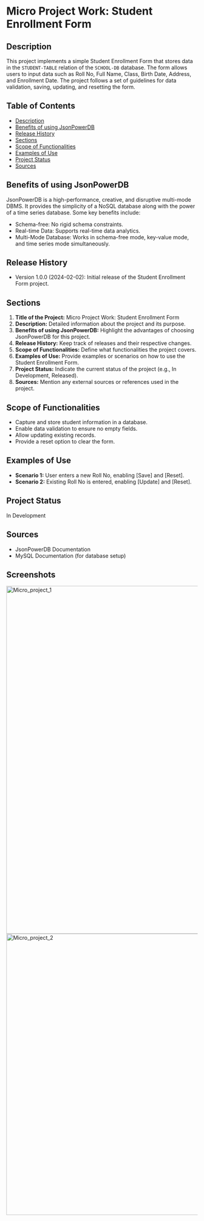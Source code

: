 # Micro Project Work: Student Enrollment Form

## Description
This project implements a simple Student Enrollment Form that stores data in the `STUDENT-TABLE` relation of the `SCHOOL-DB` database. The form allows users to input data such as Roll No, Full Name, Class, Birth Date, Address, and Enrollment Date. The project follows a set of guidelines for data validation, saving, updating, and resetting the form.

## Table of Contents
- [Description](#description)
- [Benefits of using JsonPowerDB](#benefits-of-using-jsonpowerdb)
- [Release History](#release-history)
- [Sections](#sections)
- [Scope of Functionalities](#scope-of-functionalities)
- [Examples of Use](#examples-of-use)
- [Project Status](#project-status)
- [Sources](#sources)

## Benefits of using JsonPowerDB
JsonPowerDB is a high-performance, creative, and disruptive multi-mode DBMS. It provides the simplicity of a NoSQL database along with the power of a time series database. Some key benefits include:
- Schema-free: No rigid schema constraints.
- Real-time Data: Supports real-time data analytics.
- Multi-Mode Database: Works in schema-free mode, key-value mode, and time series mode simultaneously.

## Release History
- Version 1.0.0 (2024-02-02): Initial release of the Student Enrollment Form project.

## Sections
1. **Title of the Project:** Micro Project Work: Student Enrollment Form
2. **Description:** Detailed information about the project and its purpose.
3. **Benefits of using JsonPowerDB:** Highlight the advantages of choosing JsonPowerDB for this project.
4. **Release History:** Keep track of releases and their respective changes.
5. **Scope of Functionalities:** Define what functionalities the project covers.
6. **Examples of Use:** Provide examples or scenarios on how to use the Student Enrollment Form.
7. **Project Status:** Indicate the current status of the project (e.g., In Development, Released).
8. **Sources:** Mention any external sources or references used in the project.

## Scope of Functionalities
- Capture and store student information in a database.
- Enable data validation to ensure no empty fields.
- Allow updating existing records.
- Provide a reset option to clear the form.

## Examples of Use
- **Scenario 1:** User enters a new Roll No, enabling [Save] and [Reset].
- **Scenario 2:** Existing Roll No is entered, enabling [Update] and [Reset].

## Project Status
In Development

## Sources
- JsonPowerDB Documentation
- MySQL Documentation (for database setup)

## Screenshots

<img width="916" alt="Micro_project_1" src="https://github.com/teja66kk/Student-Enrollment-Form/assets/139002364/f51fb622-2cd5-4111-860f-cfb4c891571c">

<img width="741" alt="Micro_project_2" src="https://github.com/teja66kk/Student-Enrollment-Form/assets/139002364/7b8b8043-bbff-454b-b88a-2885a2ef5cff">

